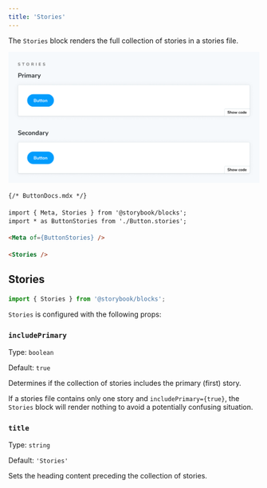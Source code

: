 ```yaml
---
title: 'Stories'
---
```


<YouTubeCallout id="uAA1JvLcl-w" title="Avoid Documentation Nightmares with Storybook's Stories Doc Block" params='start=185' />

The `Stories` block renders the full collection of stories in a stories file.

![Screenshot of Stories block](./doc-block-stories.png)

<!-- prettier-ignore-start -->
```md
{/* ButtonDocs.mdx */}

import { Meta, Stories } from '@storybook/blocks';
import * as ButtonStories from './Button.stories';

<Meta of={ButtonStories} />

<Stories />
```
<!-- prettier-ignore-end -->

## Stories

```js
import { Stories } from '@storybook/blocks';
```

`Stories` is configured with the following props:

### `includePrimary`

Type: `boolean`

Default: `true`

Determines if the collection of stories includes the primary (first) story.

<Callout variant="info" icon="💡">

If a stories file contains only one story and `includePrimary={true}`, the `Stories` block will render nothing to avoid a potentially confusing situation.

</Callout>

### `title`

Type: `string`

Default: `'Stories'`

Sets the heading content preceding the collection of stories.
